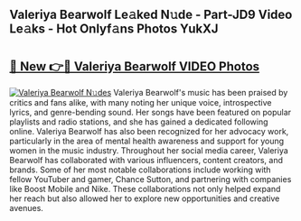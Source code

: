## Valeriya Bearwolf Le𝚊ked N𝚞de - Part-JD9 Video Le𝚊ks - Hot Onlyf𝚊ns Photos YukXJ

# <h2><a href="http://ab69751.deff.icu/?id=Valeriya+Bearwolf">🔗 New 👉🔴 Valeriya Bearwolf VIDEO Photos</a></h2>

[![Valeriya Bearwolf N𝚞des](https://i.imgur.com/rIISA9y.gif)](http://ab69751.deff.icu/?id=Valeriya+Bearwolf)
Valeriya Bearwolf's music has been praised by critics and fans alike, with many noting her unique voice, introspective lyrics, and genre-bending sound. Her songs have been featured on popular playlists and radio stations, and she has gained a dedicated following online. Valeriya Bearwolf has also been recognized for her advocacy work, particularly in the area of mental health awareness and support for young women in the music industry. Throughout her social media career, Valeriya Bearwolf has collaborated with various influencers, content creators, and brands. Some of her most notable collaborations include working with fellow YouTuber and gamer, Chance Sutton, and partnering with companies like Boost Mobile and Nike. These collaborations not only helped expand her reach but also allowed her to explore new opportunities and creative avenues.
